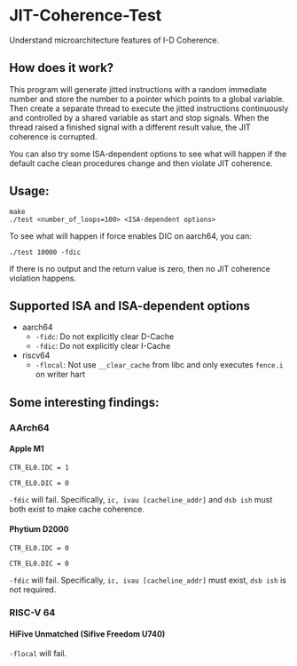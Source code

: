 # JIT-Coherence-Test

Understand microarchitecture features of I-D Coherence.

## How does it work?

This program will generate jitted instructions with a random immediate number and store the number to a pointer which points to a global variable. Then create a separate thread to execute the jitted instructions continuously and controlled by a shared variable as start and stop signals. When the thread raised a finished signal with a different result value, the JIT coherence is corrupted.

You can also try some ISA-dependent options to see what will happen if the default cache clean procedures change and then violate JIT coherence.

## Usage:

```console
make
./test <number_of_loops=100> <ISA-dependent options>
```

To see what will happen if force enables DIC on aarch64, you can:

```console
./test 10000 -fdic
```

If there is no output and the return value is zero, then no JIT coherence violation happens.

## Supported ISA and ISA-dependent options

- aarch64
    - `-fidc`: Do not explicitly clear D-Cache
    - `-fdic`: Do not explicitly clear I-Cache
- riscv64
    - `-flocal`: Not use `__clear_cache` from libc and only executes `fence.i` on writer hart

## Some interesting findings:

### AArch64

#### Apple M1

`CTR_EL0.IDC = 1`

`CTR_EL0.DIC = 0`

`-fdic` will fail. Specifically, `ic, ivau [cacheline_addr]` and `dsb ish` must both exist to make cache coherence.

#### Phytium D2000

`CTR_EL0.IDC = 0`

`CTR_EL0.DIC = 0`

`-fdic` will fail. Specifically, `ic, ivau [cacheline_addr]` must exist, `dsb ish` is not required.

### RISC-V 64

#### HiFive Unmatched (Sifive Freedom U740)

`-flocal` will fail.